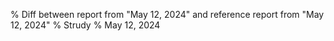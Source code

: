 % Diff between report from "May 12, 2024" and reference report from "May 12, 2024"
% Strudy
% May 12, 2024



